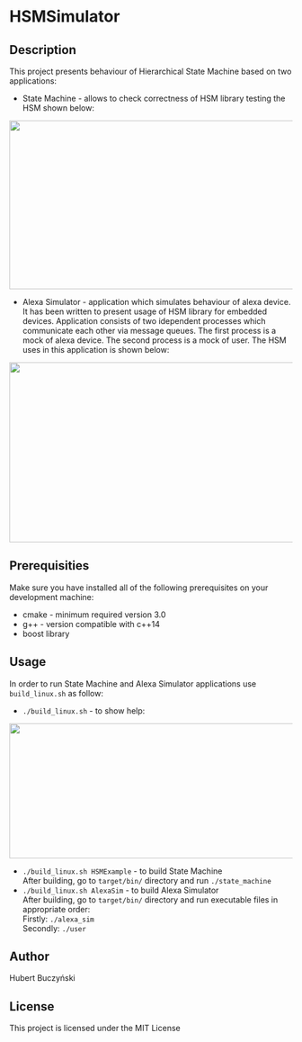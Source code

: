 # HSMSimulator

## Description
This project presents behaviour of Hierarchical State Machine based on two applications:
  * State Machine - allows to check correctness of HSM library testing the HSM shown below:

<p align="center">
  <img width="560" height="300" src="https://user-images.githubusercontent.com/23028094/51427062-3b746f00-1bf3-11e9-96cd-0d38a89e6cb5.png">
</p>

  * Alexa Simulator - application which simulates behaviour of alexa device. It has been written to present usage of HSM library for embedded     devices. Application consists of two idependent processes which communicate each other via message queues. The first process is a mock     of alexa device. The second process is a mock of user. 
    The HSM uses in this application is shown below:
    
<p align="center">
  <img width="880" height="320" src="https://user-images.githubusercontent.com/23028094/51427135-074d7e00-1bf4-11e9-80d8-b4d00d476069.png">
</p>
    
## Prerequisities
Make sure you have installed all of the following prerequisites on your development machine:
  * cmake - minimum required version 3.0
  * g++ - version compatible with c++14
  * boost library
  
## Usage
In order to run State Machine and Alexa Simulator applications use `build_linux.sh` as follow:
  * `./build_linux.sh` - to show help:
  
<p align="center">
  <img width="580" height="240" src="https://user-images.githubusercontent.com/23028094/51427514-14b93700-1bf9-11e9-957e-2e46b3be8474.png">
</p>

  * `./build_linux.sh HSMExample` - to build State Machine </br>
     After building, go to `target/bin/` directory and run `./state_machine`
  * `./build_linux.sh AlexaSim` - to build Alexa Simulator</br>
     After building, go to `target/bin/` directory and run executable files in appropriate order:</br>
     Firstly: `./alexa_sim`</br>
     Secondly: `./user`
     
## Author
Hubert Buczyński

## License
This project is licensed under the MIT License
